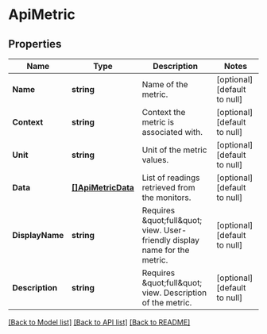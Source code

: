# ApiMetric

## Properties
Name | Type | Description | Notes
------------ | ------------- | ------------- | -------------
**Name** | **string** | Name of the metric. | [optional] [default to null]
**Context** | **string** | Context the metric is associated with. | [optional] [default to null]
**Unit** | **string** | Unit of the metric values. | [optional] [default to null]
**Data** | [**[]ApiMetricData**](ApiMetricData.md) | List of readings retrieved from the monitors. | [optional] [default to null]
**DisplayName** | **string** | Requires \&quot;full\&quot; view. User-friendly display name for the metric. | [optional] [default to null]
**Description** | **string** | Requires \&quot;full\&quot; view. Description of the metric. | [optional] [default to null]

[[Back to Model list]](../README.md#documentation-for-models) [[Back to API list]](../README.md#documentation-for-api-endpoints) [[Back to README]](../README.md)

